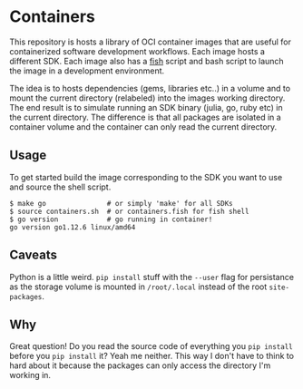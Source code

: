 # Containers

This repository is hosts a library of OCI container images that are useful for
containerized software development workflows. Each image hosts a different SDK.
Each image also has a [fish](https://fishshell.com) script and bash script to
launch the image in a development environment.

The idea is to hosts dependencies (gems, libraries etc..) in a volume and to
mount the current directory (relabeled) into the images working directory. The
end result is to simulate running an SDK binary (julia, go, ruby etc) in the
current directory. The difference is that all packages are isolated in a
container volume and the container can only read the current directory.

## Usage

To get started build the image corresponding to the SDK you want to use and
source the shell script.

```
$ make go               # or simply 'make' for all SDKs
$ source containers.sh  # or containers.fish for fish shell
$ go version            # go running in container!
go version go1.12.6 linux/amd64
```

## Caveats

Python is a little weird. `pip install` stuff with the `--user` flag for
persistance as the storage volume is mounted in `/root/.local` instead of the
root `site-packages`.

## Why

Great question! Do you read the source code of everything you `pip install`
before you `pip install` it? Yeah me neither. This way I don't have to think to
hard about it because the packages can only access the directory I'm working
in.
